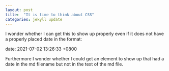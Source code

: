 ```yaml
---
layout: post
title:  "It is time to think about CSS"
categories: jekyll update
---
```

I wonder whether I can get this to show up properly even if it does not have a properly placed date in the format:


date:   2021-07-02 13:26:33 +0800

Furthermore I wonder whether I could get an element to show up that had a date in the md filename but not in the text of the md file.
